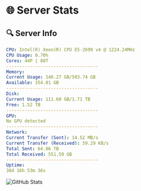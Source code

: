 # 🌐 Server Stats
## 🔍 Server Info
```yaml
CPU: Intel(R) Xeon(R) CPU E5-2699 v4 @ 1224.24MHz
CPU Usage: 0.70%
Cores: 44P | 88T
-----------------------------------
Memory:
Current Usage: 146.27 GB/503.74 GB
Available: 354.01 GB
-----------------------------------
Disk:
Current Usage: 111.60 GB/1.71 TB
Free: 1.52 TB
-----------------------------------
GPU:
No GPU detected
-----------------------------------
Network:
Current Transfer (Sent): 14.52 MB/s
Current Transfer (Received): 59.29 KB/s
Total Sent: 64.06 TB
Total Received: 551.59 GB
-----------------------------------
Uptime:
36d 16h 53m 36s
```
![GitHub Stats](https://img.shields.io/badge/Updated-2025-04-13_14:16:25-blue)